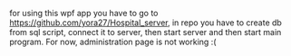 for using this wpf app you have to go to https://github.com/yora27/Hospital_server, in repo you have to create db from sql script, connect it to server, then start server and then start main program.
For now, administration page is not working :(
